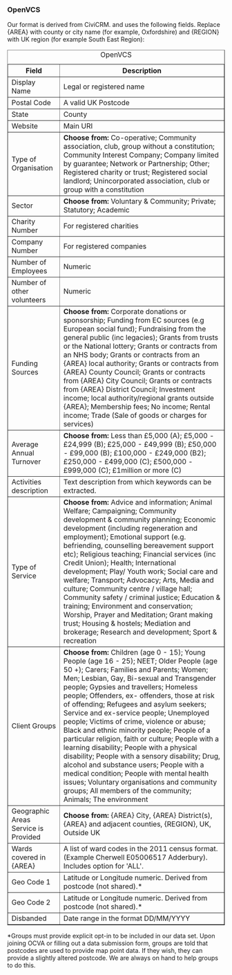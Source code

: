 <h3>OpenVCS</h3>
Our format is derived from CiviCRM.  and uses the following fields. Replace {AREA} with county or city name (for example, Oxfordshire) and {REGION} with UK region (for example South East Region):
<table border="1" summary="This table describes the OpenVCS data format" cellspacing="2" cellpadding="1"><caption>OpenVCS</caption>
<tbody>
<tr>
<th>Field</th>
<th>Description</th>
</tr>
<tr>
<td>Display Name</td>
<td>Legal or registered name</td>
</tr>
<tr>
<td>Postal Code</td>
<td>A valid UK Postcode</td>
</tr>
<tr>
<td>State</td>
<td>County</td>
</tr>
<tr>
<td>Website</td>
<td>Main URI</td>
</tr>
<tr>
<td>Type of Organisation</td>
<td><strong>Choose from:</strong> Co-operative; Community association, club, group without a constitution; Community Interest Company; Company limited by guarantee; Network or Partnership; Other; Registered charity or trust; Registered social landlord; Unincorporated association, club or group with a constitution</td>
</tr>
<tr>
<td>Sector</td>
<td><strong>Choose from: </strong>Voluntary &amp; Community; Private; Statutory; Academic</td>
</tr>
<tr>
<td>Charity Number</td>
<td>For registered charities</td>
</tr>
<tr>
<td>Company Number</td>
<td>For registered companies</td>
</tr>
<tr>
<td>Number of Employees</td>
<td>Numeric</td>
</tr>
<tr>
<td>Number of other volunteers</td>
<td>Numeric</td>
</tr>
<tr>
<td>Funding Sources</td>
<td><strong>Choose from: </strong>Corporate donations or sponsorship; Funding from EC sources (e.g European social fund); Fundraising from the general public (inc legacies); Grants from trusts or the National lottery; Grants or contracts from an NHS body; Grants or contracts from an {AREA} local authority; Grants or contracts from {AREA} County Council; Grants or contracts from {AREA} City Council; Grants or contracts from {AREA} District Council; Investment income; local authority/regional grants outside {AREA}; Membership fees; No income; Rental income; Trade (Sale of goods or charges for services)</td>
</tr>
<tr>
<td>Average Annual Turnover</td>
<td><strong>Choose from: </strong>Less than £5,000 (A); £5,000 - £24,999 (B); £25,000 - £49,999 (B); £50,000 - £99,000 (B); £100,000 - £249,000 (B2); £250,000 - £499,000 (C); £500,000 - £999,000 (C); £1million or more (C)</td>
</tr>
<tr>
<td>Activities description</td>
<td>Text description from which keywords can be extracted.</td>
</tr>
<tr>
<td>Type of Service</td>
<td><strong>Choose from: </strong>Advice and information; Animal Welfare; Campaigning; Community development &amp; community planning; Economic development (including regeneration and employment); Emotional support (e.g. befriending, counselling bereavement support etc); Religious teaching; Financial services (inc Credit Union); Health; International development; Play/ Youth work; Social care and welfare; Transport; Advocacy; Arts, Media and culture; Community centre / village hall; Community safety / criminal justice; Education &amp; training; Environment and conservation; Worship, Prayer and Meditation; Grant making trust; Housing &amp; hostels; Mediation and brokerage; Research and development; Sport &amp; recreation</td>
</tr>
<tr>
<td>Client Groups</td>
<td><strong>Choose from: </strong>Children (age 0 - 15); Young People (age 16 - 25); NEET; Older People (age 50 +); Carers; Families and Parents; Women; Men; Lesbian, Gay, Bi-sexual and Transgender people; Gypsies and travellers; Homeless people; Offenders, ex- offenders, those at risk of offending; Refugees and asylum seekers; Service and ex-service people; Unemployed people; Victims of crime, violence or abuse; Black and ethnic minority people; People of a particular religion, faith or culture; People with a learning disability; People with a physical disability; People with a sensory disability; Drug, alcohol and substance users; People with a medical condition; People with mental health issues; Voluntary organisations and community groups; All members of the community; Animals; The environment</td>
</tr>
<tr>
<td>Geographic Areas Service is Provided</td>
<td><strong>Choose from: </strong>{AREA} City, {AREA} District(s), {AREA} and adjacent counties, {REGION}, UK, Outside UK</td>
</tr>
<tr>
<td>Wards covered in {AREA}</td>
<td>A list of ward codes in the 2011 census format. (Example Cherwell E05006517 Adderbury). Includes option for 'ALL'.</td>
</tr>
<tr>
<td>Geo Code 1</td>
<td>Latitude or Longitude numeric. Derived from postcode (not shared).*</td>
</tr>
<tr>
<td>Geo Code 2</td>
<td>Latitude or Longitude numeric. Derived from postcode (not shared).*</td>
</tr>
<tr>
<td>Disbanded</td>
<td>Date range in the format DD/MM/YYYY</td>
</tr>
</tbody>
</table>
*Groups must provide explicit opt-in to be included in our data set. Upon joining OCVA or filling out a data submission form, groups are told that postcodes are used to provide map point data. If they wish, they can provide a slightly altered postcode. We are always on hand to help groups to do this.
